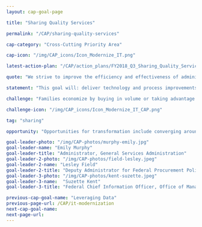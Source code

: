 ```yaml
---
layout: cap-goal-page

title: "Sharing Quality Services"

permalink: "/CAP/sharing-quality-services"

cap-category: "Cross-Cutting Priority Area"

cap-icon: "/img/CAP_icons/Icon_Modernize_IT.png"

latest-action-plan: "/CAP/action_plans/FY2018_Q3_Sharing_Quality_Services.pdf"

quote: "We strive to improve the efficiency and effectiveness of administrative services across government."

statement: "This goal will: deliver technology and process improvements that will improve citizen services, such as faster hiring so more border security officers can be hired and in place faster and expedited payments to small businesses so the economy can continue to grow and thrive; and simpler grants application processes so more grant resources are directed to results rather than duplicative compliance actions; reduce taxpayer costs by closing the gap between the Federal Government’s performance in administrative services and industry best in class; and shift time, effort, and funding currently spent on administrative services to core missions in support of American citizens."

challenge: "Families economize by buying in volume or taking advantage of the sharing economy such as car or vacation rental sharing. Businesses, non-profits, and state governments have reduced costs and workload by streamlining administrative activities such as human resource transactions, financial management, grants management, contracts, and information technology support to reduce costs and increase efficiency. The Federal Government needs to do the same. For example, the Federal Government outspends the private sector when creating tax-filing paperwork (W-2s). Industry has used technology and innovation to reduce the cost to around $80 while Government still spends an average of $120. We need to close this gap."

challenge-icon: "/img/CAP_icons/Icon_Modernize_IT_CAP.png"

tag: "sharing"

opportunity: "Opportunities for transformation include converging around common standards for administrative activities to reduce “unique” requirements and duplicate contracts and:"

goal-leader-photo: "/img/CAP-photos/murphy-emily.jpg"
goal-leader-name: "Emily Murphy"
goal-leader-title: "Administrator, General Services Administration"
goal-leader-2-photo: "/img/CAP-photos/field-lesley.jpeg"
goal-leader-2-name: "Lesley Field"
goal-leader-2-title: "Deputy Administrator for Federal Procurement Policy and Shared Services Policy Officer, Office of Management and Budget"
goal-leader-3-photo: "/img/CAP-photos/kent-suzette.jpeg"
goal-leader-3-name:  "Suzette Kent"
goal-leader-3-title: "Federal Chief Information Officer, Office of Management and Budget"

previous-cap-goal-name: "Leveraging Data"
previous-page-url: /CAP/it-modernization
next-cap-goal-name:
next-page-url:
---  
```

